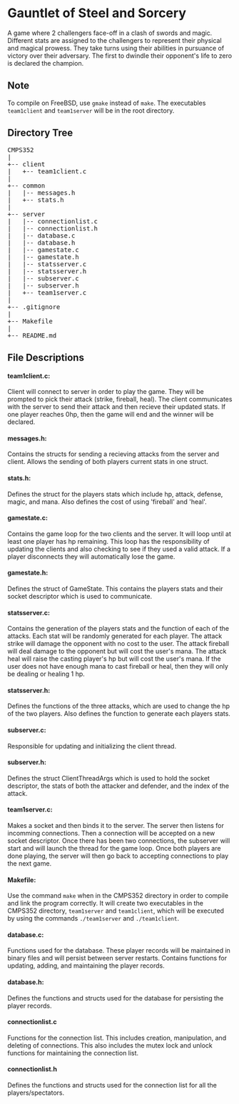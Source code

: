 # Gauntlet of Steel and Sorcery
A game where 2 challengers face-off in a clash of swords and magic. Different 
stats are assigned to the challengers to represent their physical and magical 
prowess. They take turns using their abilities in pursuance of victory over 
their adversary. The first to dwindle their opponent's life to zero is 
declared the champion.

## Note
To compile on FreeBSD, use `gmake` instead of `make`.
The executables `team1client` and `team1server` will be in the root directory.

## Directory Tree
<pre>
CMPS352
|
+-- client
|   +-- team1client.c
|
+-- common
|   |-- messages.h
|   +-- stats.h
|
+-- server
|   |-- connectionlist.c
|   |-- connectionlist.h
|   |-- database.c
|   |-- database.h
|   |-- gamestate.c
|   |-- gamestate.h
|   |-- statsserver.c
|   |-- statsserver.h
|   |-- subserver.c
|   |-- subserver.h
|   +-- team1server.c
|
+-- .gitignore
|
+-- Makefile
|
+-- README.md
</pre>

## File Descriptions
#### team1client.c:
Client will connect to server in order to play the game. They will be prompted 
to pick their attack (strike, fireball, heal). The client communicates with the 
server to send their attack and then recieve their updated stats. If one player 
reaches 0hp, then the game will end and the winner will be declared.

#### messages.h:
Contains the structs for sending a recieving attacks from the server and 
client. Allows the sending of both players current stats in one struct.

#### stats.h:
Defines the struct for the players stats which include hp, attack, defense, 
magic, and mana. Also defines the cost of using 'fireball' and 'heal'. 

#### gamestate.c:
Contains the game loop for the two clients and the server. It will loop until
at least one player has hp remaining. This loop has the responsibility of 
updating the clients and also checking to see if they used a valid attack. 
If a player disconnects they will automatically lose the game.

#### gamestate.h:
Defines the struct of GameState. This contains the players stats and their socket
descriptor which is used to communicate.

#### statsserver.c:
Contains the generation of the players stats and the function of each of the 
attacks. Each stat will be randomly generated for each player. The attack
strike will damage the opponent with no cost to the user. The attack fireball
will deal damage to the opponent but will cost the user's mana. The attack
heal will raise the casting player's hp but will cost the user's mana. If
the user does not have enough mana to cast fireball or heal, then they will
only be dealing or healing 1 hp.

#### statsserver.h:
Defines the functions of the three attacks, which are used to change the
hp of the two players. Also defines the function to generate each players stats.

#### subserver.c:
Responsible for updating and initializing the client thread. 

#### subserver.h:
Defines the struct ClientThreadArgs which is used to hold the socket descriptor,
the stats of both the attacker and defender, and the index of the attack.

#### team1server.c:
Makes a socket and then binds it to the server. The server then listens for
incomming connections. Then a connection will be accepted on a new socket
descriptor. Once there has been two connections, the subserver will start
and will launch the thread for the game loop. Once both players are done
playing, the server will then go back to accepting connections to play the
next game. 

#### Makefile:
Use the command `make` when in the CMPS352 directory in order to compile and link 
the program correctly. It will create two executables in the CMPS352 directory,
`team1server` and `team1client`, which will be executed by using the commands
`./team1server` and `./team1client`.

#### database.c:
Functions used for the database. These player records will be maintained in binary files and will persist between server restarts. Contains functions for updating, adding, and maintaining the player records.

#### database.h:
Defines the functions and structs used for the database for persisting the player records.

#### connectionlist.c
Functions for the connection list. This includes creation, manipulation, and deleting of connections. This also includes the mutex lock and unlock functions for maintaining the connection list.

#### connectionlist.h
Defines the functions and structs used for the connection list for all the players/spectators.